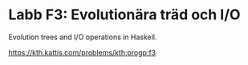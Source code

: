 # Labb F3: Evolutionära träd och I/O

Evolution trees and I/O operations in Haskell.

https://kth.kattis.com/problems/kth:progp:f3